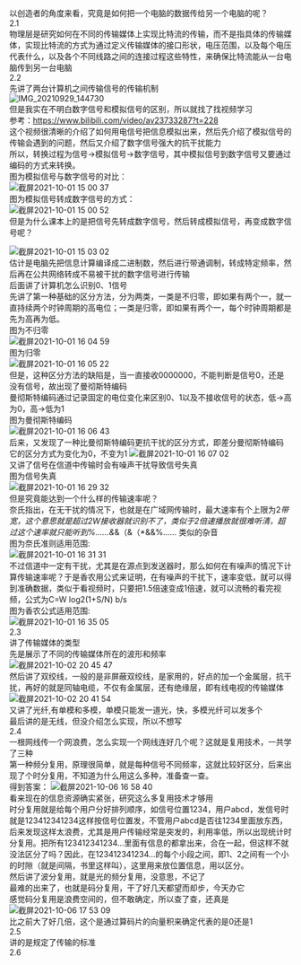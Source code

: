 以创造者的角度来看，究竟是如何把一个电脑的数据传给另一个电脑的呢？ </br>
2.1 </br>
物理层是研究如何在不同的传输媒体上实现比特流的传输，而不是指具体的传输媒体，实现比特流的方式为通过定义传输媒体的接口形状，电压范围，以及每个电压代表什么，以及各个不同线路之间的连接过程这些特性，来确保比特流能从一台电脑传到另一台电脑</br>
2.2 </br>
先讲了两台计算机之间传输信号的传输机制</br>
![IMG_20210929_144730](https://user-images.githubusercontent.com/74129445/135217295-5d18c958-1b49-47a0-9c6c-183e2df5578d.jpg)</br>
但是我实在不明白数字信号和模拟信号的区别，所以就找了找视频学习</br>
参考：https://www.bilibili.com/video/av23733287?t=228</br>
这个视频很清晰的介绍了如何用电信号把信息模拟出来，然后先介绍了模拟信号的传输会遇到的问题，然后又介绍了数字信号强大的抗干扰能力</br>
所以，转换过程为信号->模拟信号->数字信号，其中模拟信号到数字信号又要通过编码的方式来转换。</br>
图为模拟信号与数字信号的对比：</br>
![截屏2021-10-01 15 00 37](https://user-images.githubusercontent.com/74129445/135578906-7b1af045-6509-4183-ba5f-08c716c2dad8.png)</br>
图为模拟信号转成数字信号的方式：</br>
![截屏2021-10-01 15 00 52](https://user-images.githubusercontent.com/74129445/135578946-46821661-a867-4c90-89b3-0b6845930267.png)</br>
但是为什么课本上的是把信号先转成数字信号，然后转成模拟信号，再变成数字信号呢？</br>

![截屏2021-10-01 15 03 02](https://user-images.githubusercontent.com/74129445/135584537-6e4a0f2d-9a97-4dae-af0e-8ce7a7ce2acf.png)</br>
估计是电脑先把信息计算编译成二进制数，然后进行带通调制，转成特定频率，然后再在公共网络转成不易被干扰的数字信号进行传输</br>
后面讲了计算机怎么识别0、1信号</br>
先讲了第一种基础的区分方法，分为两类，一类是不归零，即如果有两个一，就一直持续两个时钟周期的高电位；一类是归零，即如果有两个一，每个时钟周期都是先为高再为低。</br>
图为不归零</br>
![截屏2021-10-01 16 04 59](https://user-images.githubusercontent.com/74129445/135587325-32028123-8b2c-4a6b-8ffa-bb43d1e7bf67.png)</br>
图为归零</br>
![截屏2021-10-01 16 05 22](https://user-images.githubusercontent.com/74129445/135587375-61356a03-8d87-4f02-a9dd-73938e5c5328.png)
</br>
但是，这种区分方法的缺陷是，当一直接收0000000，不能判断是信号0，还是没有信号，故出现了曼彻斯特编码</br>
曼彻斯特编码通过记录固定的电位变化来区别0、1以及不接收信号的状态，低->高为0，高->低为1</br>
图为曼彻斯特编码</br>
![截屏2021-10-01 16 06 43](https://user-images.githubusercontent.com/74129445/135587841-808365bb-088c-429f-a1cf-f714bcfb6cdc.png)
</br>
后来，又发现了一种比曼彻斯特编码更抗干扰的区分方式，即差分曼彻斯特编码</br>
它的区分方式为变化为0，不变为1
![截屏2021-10-01 16 07 02](https://user-images.githubusercontent.com/74129445/135588128-53ff590c-eafb-4168-a908-d9721691d3ca.png)
</br>
又讲了信号在信道中传输时会有噪声干扰导致信号失真</br>
图为信号失真</br>
![截屏2021-10-01 16 29 32](https://user-images.githubusercontent.com/74129445/135589781-5fd18c5a-4d6e-4c43-aa0b-8e2a8d8c69a2.png)
</br>
但是究竟能达到一个什么样的传输速率呢？</br>
奈氏指出，在无干扰的情况下，也就是在广域网传输时，最大速率有个上限为2*带宽，这个意思就是超过2W接收器就识别不了，类似于2倍速播放就很难听清，超过这个速率就只能听到%……&*&（&（*&&%……
类似的杂音</br>
图为奈氏准则适用范围:</br>
![截屏2021-10-01 16 31 31](https://user-images.githubusercontent.com/74129445/135590418-a7bc5fab-bbd0-4784-8d76-3cd82132161f.png)</br>
不过信道中一定有干扰，尤其是在源点到发送器时，那么如何在有噪声的情况下计算传输速率呢？于是香农用公式来证明，在有噪声的干扰下，速率变低，就可以得到准确数据，类似于看视频时，只要把1.5倍速变成1倍速，就可以流畅的看完视频，公式为C=W log2(1+S/N) b/s</br>
图为香农公式适用范围:</br>
![截屏2021-10-01 16 35 05](https://user-images.githubusercontent.com/74129445/135591575-2683bc9d-dcdf-4ff7-a97e-3faf91ff5ab3.png)</br>
2.3</br>
讲了传输媒体的类型</br>
先是展示了不同的传输媒体所在的波形和频率</br>
![截屏2021-10-02 20 45 47](https://user-images.githubusercontent.com/74129445/135716810-5098c787-5cb1-458f-be69-0e9e667cb1be.png)</br>
然后讲了双绞线，一般的是非屏蔽双绞线，是家用的，好点的加一个金属层，抗干扰，再好的就是同轴电缆，不仅有金属层，还有绝缘层，即有线电视的传输媒体</br>
![截屏2021-10-02 20 41 54](https://user-images.githubusercontent.com/74129445/135716899-08c4cbbe-205e-4043-a11e-380ebb66a2b0.png)</br>
又讲了光纤,有单模和多模，单模只能发一道光，快，多模光纤可以发多个</br>
最后讲的是无线，但没介绍怎么实现，所以不想写</br>
2.4</br>
一根网线传一个网浪费，怎么实现一个网线连好几个呢？这就是复用技术，一共学了三种
</br>
第一种频分复用，原理很简单，就是每种信号不同频率，这就比较好区分，后来出现了个时分复用，不知道为什么用这么多种，准备查一查。</br>
得到答案：
![截屏2021-10-06 16 58 40](https://user-images.githubusercontent.com/74129445/136172355-b4df470d-b00a-4003-85f1-9366a73b6f68.png)</br>
看来现在的信息资源确实紧张，研究这么多复用技术才够用</br>
时分复用就是给每个用户分好排列顺序，如信号位置1234，用户abcd，发信号时就是123412341234这样按信号位置发，不管用户abcd是否往1234里面放东西，后来发现这样太浪费，尤其是用户传输经常是突发的，利用率低，所以出现统计时分复用。把所有123412341234...里面有信息的都拿出来，合在一起，但这样不就没法区分了吗？因此，在123412341234...的每个小段之间，即1、2之间有一个小的时隙（就是间隔，书里这样叫），这里用来放位置信息，用以区分。</br>
然后讲了波分复用，就是光的频分复用，没意思，不记了</br>
最难的出来了，也就是码分复用，干了好几天都望而却步，今天办它</br>
感觉码分复用是浪费空间的，但不敢确定，所以查了查，还真是</br>
![截屏2021-10-06 17 53 09](https://user-images.githubusercontent.com/74129445/136182687-99b4b3b2-846e-4f4d-8aaa-ea960bf4a0aa.png)</br>
比之前大了好几倍，这个是通过算码片的向量积来确定代表的是0还是1</br>
2.5</br>
讲的是规定了传输的标准</br>
2.6</br>
